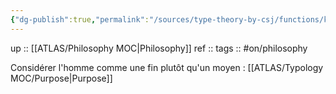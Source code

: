 ```yaml
---
{"dg-publish":true,"permalink":"/sources/type-theory-by-csj/functions/kant/"}
---
```



up :: [[ATLAS/Philosophy MOC\|Philosophy]]
ref :: 
tags :: #on/philosophy 

Considérer l'homme comme une fin plutôt qu'un moyen : [[ATLAS/Typology MOC/Purpose\|Purpose]] 